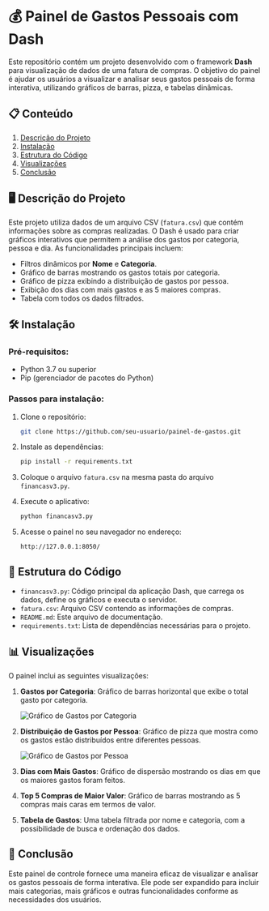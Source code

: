 
# 💰 Painel de Gastos Pessoais com Dash

Este repositório contém um projeto desenvolvido com o framework **Dash** para visualização de dados de uma fatura de compras. O objetivo do painel é ajudar os usuários a visualizar e analisar seus gastos pessoais de forma interativa, utilizando gráficos de barras, pizza, e tabelas dinâmicas.

## 📋 Conteúdo

1. [Descrição do Projeto](#descrição-do-projeto)
2. [Instalação](#instalação)
3. [Estrutura do Código](#estrutura-do-código)
4. [Visualizações](#visualizações)
5. [Conclusão](#conclusão)

## 🖥️ Descrição do Projeto

Este projeto utiliza dados de um arquivo CSV (`fatura.csv`) que contém informações sobre as compras realizadas. O Dash é usado para criar gráficos interativos que permitem a análise dos gastos por categoria, pessoa e dia. As funcionalidades principais incluem:

- Filtros dinâmicos por **Nome** e **Categoria**.
- Gráfico de barras mostrando os gastos totais por categoria.
- Gráfico de pizza exibindo a distribuição de gastos por pessoa.
- Exibição dos dias com mais gastos e as 5 maiores compras.
- Tabela com todos os dados filtrados.

## 🛠️ Instalação

### Pré-requisitos:

- Python 3.7 ou superior
- Pip (gerenciador de pacotes do Python)

### Passos para instalação:

1. Clone o repositório:
   ```bash
   git clone https://github.com/seu-usuario/painel-de-gastos.git
   ```

2. Instale as dependências:
   ```bash
   pip install -r requirements.txt
   ```

3. Coloque o arquivo `fatura.csv` na mesma pasta do arquivo `financasv3.py`.

4. Execute o aplicativo:
   ```bash
   python financasv3.py
   ```

5. Acesse o painel no seu navegador no endereço:
   ```
   http://127.0.0.1:8050/
   ```

## 🧾 Estrutura do Código

- `financasv3.py`: Código principal da aplicação Dash, que carrega os dados, define os gráficos e executa o servidor.
- `fatura.csv`: Arquivo CSV contendo as informações de compras.
- `README.md`: Este arquivo de documentação.
- `requirements.txt`: Lista de dependências necessárias para o projeto.

## 📊 Visualizações

O painel inclui as seguintes visualizações:

1. **Gastos por Categoria**: Gráfico de barras horizontal que exibe o total gasto por categoria.
   
   ![Gráfico de Gastos por Categoria](exemplo_categoria.png)

2. **Distribuição de Gastos por Pessoa**: Gráfico de pizza que mostra como os gastos estão distribuídos entre diferentes pessoas.
   
   ![Gráfico de Gastos por Pessoa](exemplo_pessoa.png)

3. **Dias com Mais Gastos**: Gráfico de dispersão mostrando os dias em que os maiores gastos foram feitos.

4. **Top 5 Compras de Maior Valor**: Gráfico de barras mostrando as 5 compras mais caras em termos de valor.

5. **Tabela de Gastos**: Uma tabela filtrada por nome e categoria, com a possibilidade de busca e ordenação dos dados.

## 🏁 Conclusão

Este painel de controle fornece uma maneira eficaz de visualizar e analisar os gastos pessoais de forma interativa. Ele pode ser expandido para incluir mais categorias, mais gráficos e outras funcionalidades conforme as necessidades dos usuários.
